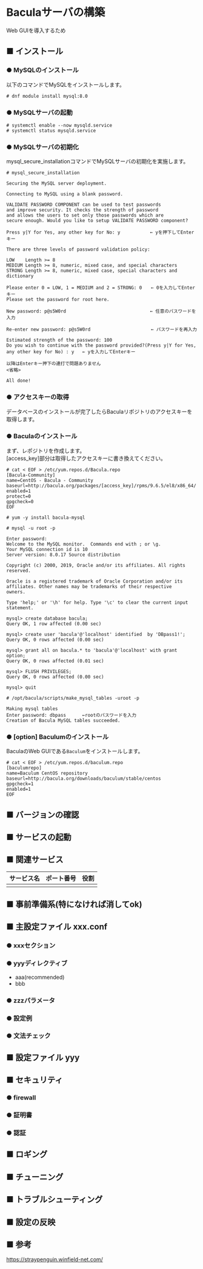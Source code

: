 # Baculaサーバの構築
Web GUIを導入するため
## ■ インストール
### ● MySQLのインストール
以下のコマンドでMySQLをインストールします。
```
# dnf module install mysql:8.0
```

### ● MySQLサーバの起動
```
# systemctl enable --now mysqld.service
# systemctl status mysqld.service
```

### ● MySQLサーバの初期化
mysql_secure_installationコマンドでMySQLサーバの初期化を実施します。
```
# mysql_secure_installation
```
```
Securing the MySQL server deployment.

Connecting to MySQL using a blank password.

VALIDATE PASSWORD COMPONENT can be used to test passwords
and improve security. It checks the strength of password
and allows the users to set only those passwords which are
secure enough. Would you like to setup VALIDATE PASSWORD component?

Press y|Y for Yes, any other key for No: y　　　      ← yを押下してEnterキー

There are three levels of password validation policy:

LOW    Length >= 8
MEDIUM Length >= 8, numeric, mixed case, and special characters
STRONG Length >= 8, numeric, mixed case, special characters and dictionary                  

Please enter 0 = LOW, 1 = MEDIUM and 2 = STRONG: 0　　← 0を入力してEnterキー
Please set the password for root here.

New password: p@s5W0rd　　　                          ← 任意のパスワードを入力

Re-enter new password: p@s5W0rd　　                   ← パスワードを再入力

Estimated strength of the password: 100
Do you wish to continue with the password provided?(Press y|Y for Yes, any other key for No) : y   ← yを入力してEnterキー

以降はEnterキー押下の連打で問題ありません
<省略>

All done!
```

### ● アクセスキーの取得
データベースのインストールが完了したらBaculaリポジトリのアクセスキーを取得します。

### ● Baculaのインストール
まず、レポジトリを作成します。  
[access_key]部分は取得したアクセスキーに書き換えてください。
```
# cat < EOF > /etc/yum.repos.d/Bacula.repo
[Bacula-Community]
name=CentOS - Bacula - Community
baseurl=http://bacula.org/packages/[access_key]/rpms/9.6.5/el8/x86_64/
enabled=1
protect=0
gpgcheck=0
EOF
```

```
# yum -y install bacula-mysql
```

```
# mysql -u root -p
```
```
Enter password:
Welcome to the MySQL monitor.  Commands end with ; or \g.
Your MySQL connection id is 10
Server version: 8.0.17 Source distribution

Copyright (c) 2000, 2019, Oracle and/or its affiliates. All rights reserved.

Oracle is a registered trademark of Oracle Corporation and/or its
affiliates. Other names may be trademarks of their respective
owners.

Type 'help;' or '\h' for help. Type '\c' to clear the current input statement.

mysql> create database bacula;
Query OK, 1 row affected (0.00 sec)

mysql> create user 'bacula'@'localhost' identified  by 'DBpass1!';
Query OK, 0 rows affected (0.00 sec)

mysql> grant all on bacula.* to 'bacula'@'localhost' with grant option;
Query OK, 0 rows affected (0.01 sec)

mysql> FLUSH PRIVILEGES;
Query OK, 0 rows affected (0.00 sec)

mysql> quit
```

```
# /opt/bacula/scripts/make_mysql_tables -uroot -p
```
```
Making mysql tables
Enter password: dbpass 　　　←rootのパスワードを入力
Creation of Bacula MySQL tables succeeded.
```

### ● [option] Baculumのインストール
BaculaのWeb GUIである`Baculum`をインストールします。
```
# cat < EOF > /etc/yum.repos.d/baculum.repo
[baculumrepo]
name=Baculum CentOS repository
baseurl=http://bacula.org/downloads/baculum/stable/centos
gpgcheck=1
enabled=1
EOF
```

## ■ バージョンの確認
## ■ サービスの起動
## ■ 関連サービス
|サービス名|ポート番号|役割|
|:---|:---|:---|
||||

## ■ 事前準備系(特になければ消してok)

## ■ 主設定ファイル xxx.conf
### ● xxxセクション
### ● yyyディレクティブ
- aaa(recommended)
- bbb
### ● zzzパラメータ
### ● 設定例
### ● 文法チェック
## ■ 設定ファイル yyy
## ■ セキュリティ
### ● firewall
### ● 証明書
### ● 認証
## ■ ロギング
## ■ チューニング
## ■ トラブルシューティング
## ■ 設定の反映
## ■ 参考
https://straypenguin.winfield-net.com/
